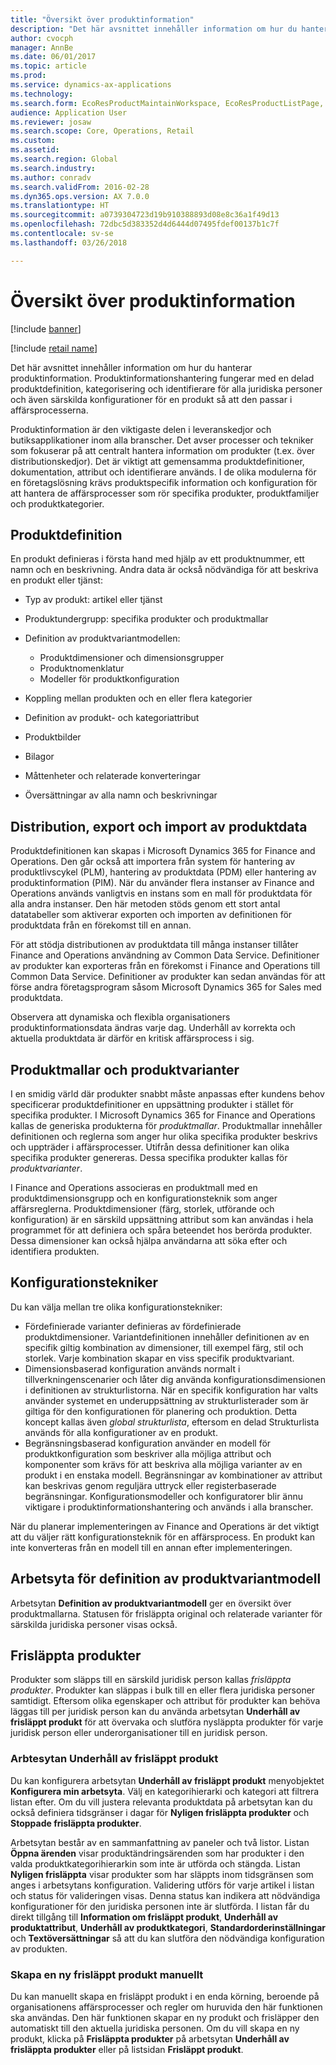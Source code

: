```yaml
---
title: "Översikt över produktinformation"
description: "Det här avsnittet innehåller information om hur du hanterar produktinformation. Produktinformationshantering fungerar med en delad produktdefinition, kategorisering och identifierare för alla juridiska personer och även särskilda konfigurationer för en produkt så att den passar i affärsprocesserna."
author: cvocph
manager: AnnBe
ms.date: 06/01/2017
ms.topic: article
ms.prod: 
ms.service: dynamics-ax-applications
ms.technology: 
ms.search.form: EcoResProductMaintainWorkspace, EcoResProductListPage, EcoResProductVariantMaintainWorkspace
audience: Application User
ms.reviewer: josaw
ms.search.scope: Core, Operations, Retail
ms.custom: 
ms.assetid: 
ms.search.region: Global
ms.search.industry: 
ms.author: conradv
ms.search.validFrom: 2016-02-28
ms.dyn365.ops.version: AX 7.0.0
ms.translationtype: HT
ms.sourcegitcommit: a0739304723d19b910388893d08e8c36a1f49d13
ms.openlocfilehash: 72dbc5d383352d4d6444d07495fdef00137b1c7f
ms.contentlocale: sv-se
ms.lasthandoff: 03/26/2018

---
```


# <a name="product-information-overview"></a>Översikt över produktinformation

[!include [banner](../includes/banner.md)]

[!include [retail name](../includes/retail-name.md)]

Det här avsnittet innehåller information om hur du hanterar produktinformation. Produktinformationshantering fungerar med en delad produktdefinition, kategorisering och identifierare för alla juridiska personer och även särskilda konfigurationer för en produkt så att den passar i affärsprocesserna. 

Produktinformation är den viktigaste delen i leveranskedjor och butiksapplikationer inom alla branscher. Det avser processer och tekniker som fokuserar på att centralt hantera information om produkter (t.ex. över distributionskedjor). Det är viktigt att gemensamma produktdefinitioner, dokumentation, attribut och identifierare används. I de olika modulerna för en företagslösning krävs produktspecifik information och konfiguration för att hantera de affärsprocesser som rör specifika produkter, produktfamiljer och produktkategorier.

## <a name="product-definition"></a>Produktdefinition

En produkt definieras i första hand med hjälp av ett produktnummer, ett namn och en beskrivning. Andra data är också nödvändiga för att beskriva en produkt eller tjänst:

- Typ av produkt: artikel eller tjänst
- Produktundergrupp: specifika produkter och produktmallar
- Definition av produktvariantmodellen:

     - Produktdimensioner och dimensionsgrupper
     - Produktnomenklatur
     - Modeller för produktkonfiguration

- Koppling mellan produkten och en eller flera kategorier
- Definition av produkt- och kategoriattribut
- Produktbilder
- Bilagor
- Måttenheter och relaterade konverteringar
- Översättningar av alla namn och beskrivningar

## <a name="distribution-export-and-import-of-product-data"></a>Distribution, export och import av produktdata

Produktdefinitionen kan skapas i Microsoft Dynamics 365 for Finance and Operations. Den går också att importera från system för hantering av produktlivscykel (PLM), hantering av produktdata (PDM) eller hantering av produktinformation (PIM). När du använder flera instanser av Finance and Operations används vanligtvis en instans som en mall för produktdata för alla andra instanser. Den här metoden stöds genom ett stort antal datatabeller som aktiverar exporten och importen av definitionen för produktdata från en förekomst till en annan.

För att stödja distributionen av produktdata till många instanser tillåter Finance and Operations användning av Common Data Service. Definitioner av produkter kan exporteras från en förekomst i Finance and Operations till Common Data Service. Definitioner av produkter kan sedan användas för att förse andra företagsprogram såsom Microsoft Dynamics 365 for Sales med produktdata.

Observera att dynamiska och flexibla organisationers produktinformationsdata ändras varje dag. Underhåll av korrekta och aktuella produktdata är därför en kritisk affärsprocess i sig.

## <a name="product-masters-and-product-variants"></a>Produktmallar och produktvarianter

I en smidig värld där produkter snabbt måste anpassas efter kundens behov specificerar produktdefinitioner en uppsättning produkter i stället för specifika produkter. I Microsoft Dynamics 365 for Finance and Operations kallas de generiska produkterna för *produktmallar*. Produktmallar innehåller definitionen och reglerna som anger hur olika specifika produkter beskrivs och uppträder i affärsprocesser. Utifrån dessa definitioner kan olika specifika produkter genereras. Dessa specifika produkter kallas för *produktvarianter*.

I Finance and Operations associeras en produktmall med en produktdimensionsgrupp och en konfigurationsteknik som anger affärsreglerna. Produktdimensioner (färg, storlek, utförande och konfiguration) är en särskild uppsättning attribut som kan användas i hela programmet för att definiera och spåra beteendet hos berörda produkter. Dessa dimensioner kan också hjälpa användarna att söka efter och identifiera produkten.

## <a name="configuration-technologies"></a>Konfigurationstekniker

Du kan välja mellan tre olika konfigurationstekniker:

- Fördefinierade varianter definieras av fördefinierade produktdimensioner. Variantdefinitionen innehåller definitionen av en specifik giltig kombination av dimensioner, till exempel färg, stil och storlek. Varje kombination skapar en viss specifik produktvariant.
- Dimensionsbaserad konfiguration används normalt i tillverkningenscenarier och låter dig använda konfigurationsdimensionen i definitionen av strukturlistorna. När en specifik konfiguration har valts använder systemet en underuppsättning av strukturlisterader som är giltiga för den konfigurationen för planering och produktion. Detta koncept kallas även *global strukturlista*, eftersom en delad Strukturlista används för alla konfigurationer av en produkt.
- Begränsningsbaserad konfiguration använder en modell för produktkonfiguration som beskriver alla möjliga attribut och komponenter som krävs för att beskriva alla möjliga varianter av en produkt i en enstaka modell. Begränsningar av kombinationer av attribut kan beskrivas genom reguljära uttryck eller registerbaserade begränsningar. Konfigurationsmodeller och konfiguratorer blir ännu viktigare i produktinformationshantering och används i alla branscher.

När du planerar implementeringen av Finance and Operations är det viktigt att du väljer rätt konfigurationsteknik för en affärsprocess. En produkt kan inte konverteras från en modell till en annan efter implementeringen.

## <a name="product-variant-model-definition-workspace"></a>Arbetsyta för definition av produktvariantmodell

Arbetsytan **Definition av produktvariantmodell** ger en översikt över produktmallarna. Statusen för frisläppta original och relaterade varianter för särskilda juridiska personer visas också.

## <a name="released-products"></a>Frisläppta produkter

Produkter som släpps till en särskild juridisk person kallas *frisläppta produkter*. Produkter kan släppas i bulk till en eller flera juridiska personer samtidigt. Eftersom olika egenskaper och attribut för produkter kan behöva läggas till per juridisk person kan du använda arbetsytan **Underhåll av frisläppt produkt** för att övervaka och slutföra nysläppta produkter för varje juridisk person eller underorganisationer till en juridisk person.

### <a name="released-product-maintenance-workspace"></a>Arbtesytan Underhåll av frisläppt produkt

Du kan konfigurera arbetsytan **Underhåll av frisläppt produkt** menyobjektet **Konfigurera min arbetsyta**. Välj en kategorihierarki och kategori att filtrera listan efter. Om du vill justera relevanta produktdata på arbetsytan kan du också definiera tidsgränser i dagar för **Nyligen frisläppta produkter** och **Stoppade frisläppta produkter**.

Arbetsytan består av en sammanfattning av paneler och två listor. Listan **Öppna ärenden** visar produktändringsärenden som har produkter i den valda produktkategorihierarkin som inte är utförda och stängda. Listan **Nyligen frisläppta** visar produkter som har släppts inom tidsgränsen som anges i arbetsytans konfiguration. Validering utförs för varje artikel i listan och status för valideringen visas. Denna status kan indikera att nödvändiga konfigurationer för den juridiska personen inte är slutförda. I listan får du direkt tillgång till **Information om frisläppt produkt**, **Underhåll av produktattribut**, **Underhåll av produktkategori**, **Standardorderinställningar** och **Textöversättningar** så att du kan slutföra den nödvändiga konfiguration av produkten.

### <a name="manually-creating-a-new-released-product"></a>Skapa en ny frisläppt produkt manuellt

Du kan manuellt skapa en frisläppt produkt i en enda körning, beroende på organisationens affärsprocesser och regler om huruvida den här funktionen ska användas. Den här funktionen skapar en ny produkt och frisläpper den automatiskt till den aktuella juridiska personen. Om du vill skapa en ny produkt, klicka på **Frisläppta produkter** på arbetsytan **Underhåll av frisläppta produkter** eller på listsidan **Frisläppt produkt**.

